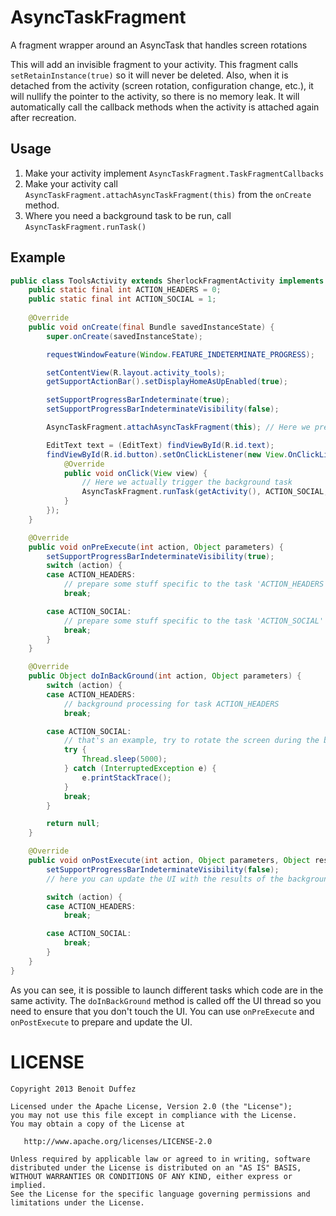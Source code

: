 AsyncTaskFragment
=================

A fragment wrapper around an AsyncTask that handles screen rotations

This will add an invisible fragment to your activity. This fragment calls `setRetainInstance(true)` so it will never be deleted. Also, when it is detached from the activity (screen rotation, configuration change, etc.), it will nullify the pointer to the activity, so there is no memory leak. It will automatically call the callback methods when the activity is attached again after recreation.

Usage
-----

1. Make your activity implement `AsyncTaskFragment.TaskFragmentCallbacks`
2. Make your activity call `AsyncTaskFragment.attachAsyncTaskFragment(this)` from the `onCreate` method.
3. Where you need a background task to be run, call `AsyncTaskFragment.runTask()`

Example
-------

```java
public class ToolsActivity extends SherlockFragmentActivity implements AsyncTaskFragment.TaskFragmentCallbacks {
	public static final int ACTION_HEADERS = 0;
	public static final int ACTION_SOCIAL = 1;
	
	@Override
	public void onCreate(final Bundle savedInstanceState) {
		super.onCreate(savedInstanceState);

		requestWindowFeature(Window.FEATURE_INDETERMINATE_PROGRESS);

		setContentView(R.layout.activity_tools);
		getSupportActionBar().setDisplayHomeAsUpEnabled(true);

		setSupportProgressBarIndeterminate(true);
		setSupportProgressBarIndeterminateVisibility(false);

		AsyncTaskFragment.attachAsyncTaskFragment(this); // Here we prepare the AsyncTaskFragment, but nothing happened yet

		EditText text = (EditText) findViewById(R.id.text);
		findViewById(R.id.button).setOnClickListener(new View.OnClickListener() {
			@Override
			public void onClick(View view) {
				// Here we actually trigger the background task
				AsyncTaskFragment.runTask(getActivity(), ACTION_SOCIAL, text.getText());
			}
		});
	}

	@Override
	public void onPreExecute(int action, Object parameters) {
		setSupportProgressBarIndeterminateVisibility(true);
		switch (action) {
		case ACTION_HEADERS:
			// prepare some stuff specific to the task 'ACTION_HEADERS'
			break;

		case ACTION_SOCIAL:
			// prepare some stuff specific to the task 'ACTION_SOCIAL'
			break;
		}
	}

	@Override
	public Object doInBackGround(int action, Object parameters) {
		switch (action) {
		case ACTION_HEADERS:
			// background processing for task ACTION_HEADERS
			break;

		case ACTION_SOCIAL:
			// that's an example, try to rotate the screen during the background processing
			try {
				Thread.sleep(5000);
			} catch (InterruptedException e) {
				e.printStackTrace();
			}
			break;
		}

		return null;
	}

	@Override
	public void onPostExecute(int action, Object parameters, Object result) {
		setSupportProgressBarIndeterminateVisibility(false);
		// here you can update the UI with the results of the background thread work

		switch (action) {
		case ACTION_HEADERS:
			break;

		case ACTION_SOCIAL:
			break;
		}
	}
}
```

As you can see, it is possible to launch different tasks which code are in the same activity. The `doInBackGround` method is called off the UI thread so you need to ensure that you don't touch the UI. You can use `onPreExecute` and `onPostExecute` to prepare and update the UI.


LICENSE
=======

	Copyright 2013 Benoit Duffez
	
	Licensed under the Apache License, Version 2.0 (the "License");
	you may not use this file except in compliance with the License.
	You may obtain a copy of the License at
	
	   http://www.apache.org/licenses/LICENSE-2.0
	
	Unless required by applicable law or agreed to in writing, software
	distributed under the License is distributed on an "AS IS" BASIS,
	WITHOUT WARRANTIES OR CONDITIONS OF ANY KIND, either express or implied.
	See the License for the specific language governing permissions and
	limitations under the License.



